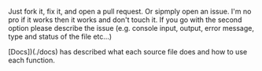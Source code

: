 Just fork it, fix it, and open a pull request. Or sipmply open an issue. I'm no pro if it works then it works and don't touch it. If you go with the second option please describe the issue (e.g. console input, output, error message, type and status of the file etc...)

[Docs])(./docs) has described what each source file does and how to use each function.
